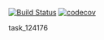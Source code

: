 [![Build Status](https://travis-ci.org/Kradeyes/job4j_threads.svg?branch=main)](https://travis-ci.org/Kradeyes/job4j_threads)
[![codecov](https://codecov.io/gh/Kradeyes/job4j_threads/branch/main/graph/badge.svg)](https://codecov.io/gh/Kradeyes/job4j_threads)

task_124176